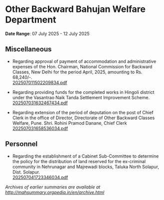 # Other Backward Bahujan Welfare Department

**Date Range**: 07 July 2025 - 12 July 2025


## Miscellaneous
- Regarding approval of payment of accommodation and administrative expenses of the Hon. Chairman, National Commission for Backward Classes, New Delhi for the period April, 2025, amounting to Rs. 68,240/-.\
  [202507011502209834.pdf](https://gr.maharashtra.gov.in/Site/Upload/Government%20Resolutions/English/202507011502209834.pdf)

- Regarding providing funds for the completed works in Hingoli district under the Vasantrao Naik Tanda Settlement Improvement Scheme.\
  [202507031632467434.pdf](https://gr.maharashtra.gov.in/Site/Upload/Government%20Resolutions/English/202507031632467434.pdf)

- Regarding extension of the period of deputation on the post of Chief Clerk in the office of Director, Directorate of Other Backward Classes Welfare, Pune. Shri. Rohini Pramod Danane, Chief Clerk\
  [202507031658536034.pdf](https://gr.maharashtra.gov.in/Site/Upload/Government%20Resolutions/English/202507031658536034.pdf)

## Personnel
- Regarding the establishment of a Cabinet Sub-Committee to determine the policy for the distribution of land reserved for the ex-criminal community in Nehrunagar and Majrewadi blocks, Taluka North Solapur, Dist. Solapur.\
  [202507041723346034.pdf](https://gr.maharashtra.gov.in/Site/Upload/Government%20Resolutions/English/202507041723346034.pdf)


*Archives of earlier summaries are available at http://mahsummary.orgpedia.in/en/archive.html*